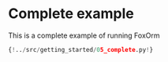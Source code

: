 # Complete example

This is a complete example of running FoxOrm

```python
{!../src/getting_started/05_complete.py!}
```
